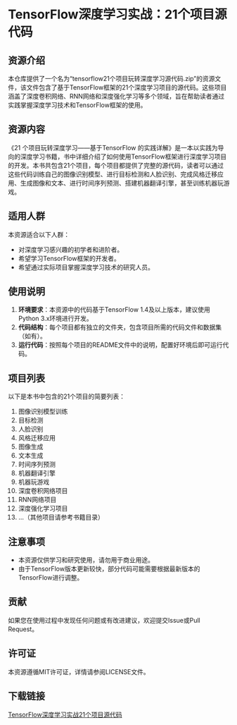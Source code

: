 # TensorFlow深度学习实战：21个项目源代码

## 资源介绍

本仓库提供了一个名为“tensorflow21个项目玩转深度学习源代码.zip”的资源文件，该文件包含了基于TensorFlow框架的21个深度学习项目的源代码。这些项目涵盖了深度卷积网络、RNN网络和深度强化学习等多个领域，旨在帮助读者通过实践掌握深度学习技术和TensorFlow框架的使用。

## 资源内容

《21 个项目玩转深度学习——基于TensorFlow 的实践详解》是一本以实践为导向的深度学习书籍，书中详细介绍了如何使用TensorFlow框架进行深度学习项目的开发。本书共包含21个项目，每个项目都提供了完整的源代码，读者可以通过这些代码训练自己的图像识别模型、进行目标检测和人脸识别、完成风格迁移应用、生成图像和文本、进行时间序列预测、搭建机器翻译引擎，甚至训练机器玩游戏。

## 适用人群

本资源适合以下人群：

- 对深度学习感兴趣的初学者和进阶者。
- 希望学习TensorFlow框架的开发者。
- 希望通过实际项目掌握深度学习技术的研究人员。

## 使用说明

1. **环境要求**：本资源中的代码基于TensorFlow 1.4及以上版本，建议使用Python 3.x环境进行开发。
2. **代码结构**：每个项目都有独立的文件夹，包含项目所需的代码文件和数据集（如有）。
3. **运行代码**：按照每个项目的README文件中的说明，配置好环境后即可运行代码。

## 项目列表

以下是本书中包含的21个项目的简要列表：

1. 图像识别模型训练
2. 目标检测
3. 人脸识别
4. 风格迁移应用
5. 图像生成
6. 文本生成
7. 时间序列预测
8. 机器翻译引擎
9. 机器玩游戏
10. 深度卷积网络项目
11. RNN网络项目
12. 深度强化学习项目
13. ...（其他项目请参考书籍目录）

## 注意事项

- 本资源仅供学习和研究使用，请勿用于商业用途。
- 由于TensorFlow版本更新较快，部分代码可能需要根据最新版本的TensorFlow进行调整。

## 贡献

如果您在使用过程中发现任何问题或有改进建议，欢迎提交Issue或Pull Request。

## 许可证

本资源遵循MIT许可证，详情请参阅LICENSE文件。

## 下载链接

[TensorFlow深度学习实战21个项目源代码](https://pan.quark.cn/s/c2b6c0f164da)